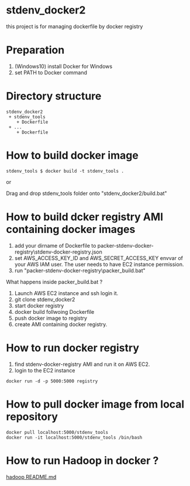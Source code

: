 # stdenv_docker2

this project is for managing dockerfile by docker registry

# Preparation

1. (Windows10) install Docker for Windows
2. set PATH to Docker command

# Directory structure

```
stdenv_docker2
 + stdenv_tools
    + Dockerfile
 + ...
    + Dockerfile
```

# How to build docker image

```
stdenv_tools $ docker build -t stdenv_tools .
```
or

Drag and drop stdenv_tools folder onto "stdenv_docker2/build.bat"

# How to build dcker registry AMI containing docker images

1. add your dirname of Dockerfile to packer-stdenv-docker-registry\stdenv-docker-registry.json
2. set AWS_ACCESS_KEY_ID and AWS_SECRET_ACCESS_KEY envvar of your AWS IAM user. The user needs to have EC2 instance permission.
2. run "packer-stdenv-docker-registry\packer_build.bat"

What happens inside packer_build.bat ?

1. Launch AWS EC2 instance and ssh login it.
2. git clone stdenv_docker2
3. start docker registry
3. docker build follwoing Dockerfile
4. push docker image to registry
5. create AMI containing docker registry.


# How to run docker registry

1. find stdenv-docker-registry AMI and run it on AWS EC2.
2. login to the EC2 instance
```
docker run -d -p 5000:5000 registry
```

# How to pull docker image from local repository

```
docker pull localhost:5000/stdenv_tools
docker run -it localhost:5000/stdenv_tools /bin/bash
```

# How to run Hadoop in docker ?

[hadoop README.md](hadoop/README.md)
